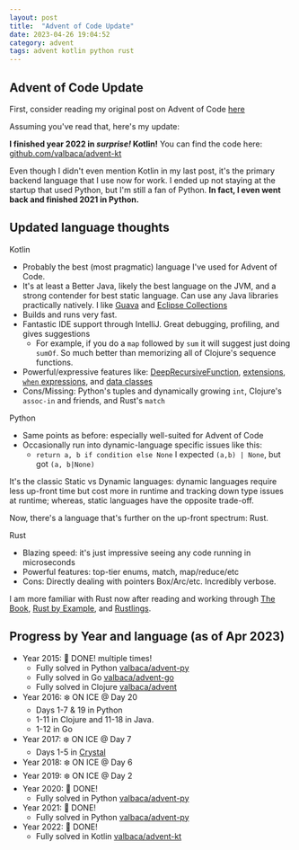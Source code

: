 ```yaml
---
layout: post
title:  "Advent of Code Update"
date: 2023-04-26 19:04:52
category: advent
tags: advent kotlin python rust
---
```


## Advent of Code Update

First, consider reading my original post on Advent of Code [here](https://valbaca.com/advent/2022/09/05/advent-of-code-progress.html)

Assuming you've read that, here's my update:

**I finished year 2022 in *surprise!* Kotlin!** You can find the code here: [github.com/valbaca/advent-kt](https://github.com/valbaca/advent-kt)

Even though I didn't even mention Kotlin in my last post, it's the primary backend language that I use now for work. I ended up not staying at the startup that used Python, but I'm still a fan of Python. **In fact, I even went back and finished 2021 in Python.**

## Updated language thoughts

Kotlin

- Probably the best (most pragmatic) language I've used for Advent of Code.
- It's at least a Better Java, likely the best language on the JVM, and a strong contender for best static language.  Can use any Java libraries practically natively. I like [Guava](https://github.com/google/guava) and [Eclipse Collections](https://www.eclipse.org/collections/)
- Builds and runs very fast.
- Fantastic IDE support through IntelliJ. Great debugging, profiling, and gives suggestions
  - For example, if you do a `map` followed by `sum` it will suggest just doing `sumOf`. So much better than memorizing all of Clojure's sequence functions.
- Powerful/expressive features like:  [DeepRecursiveFunction](https://kotlinlang.org/api/latest/jvm/stdlib/kotlin/-deep-recursive-function/), [extensions](https://kotlinlang.org/docs/extensions.html), [`when` expressions](https://kotlinlang.org/docs/control-flow.html#when-expression), and [data classes](https://kotlinlang.org/docs/data-classes.html)
- Cons/Missing: Python's tuples and dynamically growing `int`, Clojure's `assoc-in` and friends, and Rust's `match`

Python

- Same points as before: especially well-suited for Advent of Code
- Occasionally run into dynamic-language specific issues like this:
  - `return a, b if condition else None` I expected `(a,b) | None`, but got `(a, b|None)`

It's the classic Static vs Dynamic languages: dynamic languages require less up-front time but cost more in runtime and tracking down type issues at runtime; whereas, static languages have the opposite trade-off.

Now, there's a language that's further on the up-front spectrum: Rust.

Rust

- Blazing speed: it's just impressive seeing any code running in microseconds
- Powerful features: top-tier enums, match, map/reduce/etc
- Cons: Directly dealing with pointers Box/Arc/etc. Incredibly verbose.

I am more familiar with Rust now after reading and working through [The Book](https://doc.rust-lang.org/book/), [Rust by Example](https://doc.rust-lang.org/rust-by-example/), and [Rustlings](https://github.com/rust-lang/rustlings).

## Progress by Year and language (as of Apr 2023)

- Year 2015: 🎄 DONE! multiple times!
  - Fully solved in Python [valbaca/advent-py](https://github.com/valbaca/advent-py)
  - Fully solved in Go [valbaca/advent-go](https://github.com/valbaca/advent-go)
  - Fully solved in Clojure [valbaca/advent](https://github.com/valbaca/advent)
- Year 2016: ❄️ ON ICE @ Day 20
  - Days 1-7 & 19 in Python
  - 1-11 in Clojure and 11-18 in Java.
  - 1-12 in Go
- Year 2017: ❄️ ON ICE @ Day 7
  - Days 1-5 in [Crystal](https://crystal-lang.org/)
- Year 2018: ❄️ ON ICE @ Day 6
- Year 2019: ❄️ ON ICE @ Day 2
- Year 2020: 🎄 DONE!
  - Fully solved in Python [valbaca/advent-py](https://github.com/valbaca/advent-py)
- Year 2021: 🎄 DONE!
  - Fully solved in Python [valbaca/advent-py](https://github.com/valbaca/advent-py)
- Year 2022: 🎄 DONE!
  - Fully solved in Kotlin [valbaca/advent-kt](https://github.com/valbaca/advent-kt)
